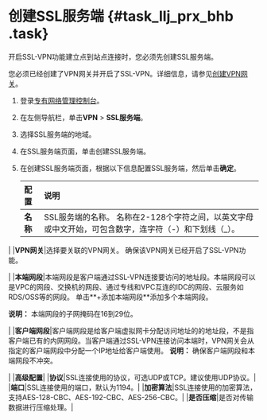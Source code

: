 # 创建SSL服务端 {#task_llj_prx_bhb .task}

开启SSL-VPN功能建立点到站点连接时，您必须先创建SSL服务端。

您必须已经创建了VPN网关并开启了SSL-VPN。详细信息，请参见[创建VPN网关](cn.zh-CN/用户指南/管理VPN网关/创建VPN网关.md#)。

1.  登录[专有网络管理控制台](https://vpcnext.console.aliyun.com/nat/)。
2.  在左侧导航栏，单击**VPN** \> **SSL服务端**。
3.  选择SSL服务端的地域。
4.  在SSL服务端页面，单击创建SSL服务端。
5.  在创建SSL服务端页面，根据以下信息配置SSL服务端，然后单击**确定**。 

    |配置|说明|
    |:-|:-|
    |**名称**|SSL服务端的名称。 名称在2-128个字符之间，以英文字母或中文开始，可包含数字，连字符（-）和下划线（\_）。

 |
    |**VPN网关**|选择要关联的VPN网关。 确保该VPN网关已经开启了SSL-VPN功能。

 |
    |**本端网段**|本端网段是客户端通过SSL-VPN连接要访问的地址段。本端网段可以是VPC的网段、交换机的网段、通过专线和VPC互连的IDC的网段、云服务如RDS/OSS等的网段。 单击**+添加本端网段**添加多个本端网段。

 **说明：** 本端网段的子网掩码在16到29位。

 |
    |**客户端网段**|客户端网段是给客户端虚拟网卡分配访问地址的的地址段，不是指客户端已有的内网网段。当客户端通过SSL-VPN连接访问本端时，VPN网关会从指定的客户端网段中分配一个IP地址给客户端使用。 **说明：** 确保客户端网段和本端网段不冲突。

 |
    |**高级配置**|
    |**协议**|SSL连接使用的协议，可选UDP或TCP。建议使用UDP协议。|
    |**端口**|SSL连接使用的端口，默认为1194。|
    |**加密算法**|SSL连接使用的加密算法，支持AES-128-CBC、AES-192-CBC、AES-256-CBC。|
    |**是否压缩**|是否对传输数据进行压缩处理。|



